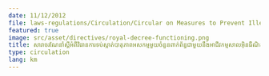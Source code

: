 ```yaml
---
date: 11/12/2012
file: laws-regulations/Circulation/Circular on Measures to Prevent Illegal activities Related to the Internet cafe business.pdf
featured: true
image: src/asset/directives/royal-decree-functioning.png
title: សារាចរណែនាំស្តីអំពីវិធានការទប់ស្កាត់បាតុភាពអសកម្មមួយចំនួនពាក់ព័ន្ធជាមួយនឹងអាជីវកម្មសាលអ៊ិនធឺណិតកាហ្វេ
type: circulation
lang: km
---
```

